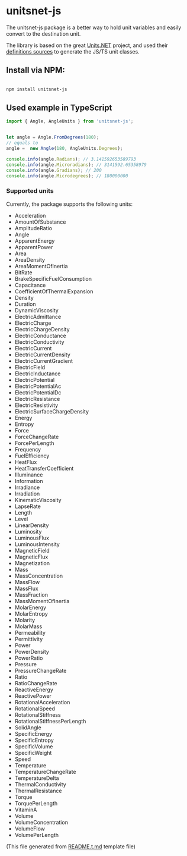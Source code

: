 # unitsnet-js

The unitsnet-js package is a better way to hold unit variables and easily convert to the destination unit.

The library is based on the great [Units.NET](https://github.com/angularsen/UnitsNet) project, and used their [definitions sources](https://github.com/angularsen/UnitsNet/tree/master/Common/UnitDefinitions) to generate the JS/TS unit classes. 

## Install via NPM:

```bash 

npm install unitsnet-js

```

## Used example in TypeScript
```typescript
import { Angle, AngleUnits } from 'unitsnet-js';


let angle = Angle.FromDegrees(180);
// equals to
angle =  new Angle(180, AngleUnits.Degrees);

console.info(angle.Radians); // 3.141592653589793
console.info(angle.Microradians); // 3141592.65358979
console.info(angle.Gradians); // 200
console.info(angle.Microdegrees); // 180000000

```

### Supported units

Currently, the package supports the following units:

- Acceleration
- AmountOfSubstance
- AmplitudeRatio
- Angle
- ApparentEnergy
- ApparentPower
- Area
- AreaDensity
- AreaMomentOfInertia
- BitRate
- BrakeSpecificFuelConsumption
- Capacitance
- CoefficientOfThermalExpansion
- Density
- Duration
- DynamicViscosity
- ElectricAdmittance
- ElectricCharge
- ElectricChargeDensity
- ElectricConductance
- ElectricConductivity
- ElectricCurrent
- ElectricCurrentDensity
- ElectricCurrentGradient
- ElectricField
- ElectricInductance
- ElectricPotential
- ElectricPotentialAc
- ElectricPotentialDc
- ElectricResistance
- ElectricResistivity
- ElectricSurfaceChargeDensity
- Energy
- Entropy
- Force
- ForceChangeRate
- ForcePerLength
- Frequency
- FuelEfficiency
- HeatFlux
- HeatTransferCoefficient
- Illuminance
- Information
- Irradiance
- Irradiation
- KinematicViscosity
- LapseRate
- Length
- Level
- LinearDensity
- Luminosity
- LuminousFlux
- LuminousIntensity
- MagneticField
- MagneticFlux
- Magnetization
- Mass
- MassConcentration
- MassFlow
- MassFlux
- MassFraction
- MassMomentOfInertia
- MolarEnergy
- MolarEntropy
- Molarity
- MolarMass
- Permeability
- Permittivity
- Power
- PowerDensity
- PowerRatio
- Pressure
- PressureChangeRate
- Ratio
- RatioChangeRate
- ReactiveEnergy
- ReactivePower
- RotationalAcceleration
- RotationalSpeed
- RotationalStiffness
- RotationalStiffnessPerLength
- SolidAngle
- SpecificEnergy
- SpecificEntropy
- SpecificVolume
- SpecificWeight
- Speed
- Temperature
- TemperatureChangeRate
- TemperatureDelta
- ThermalConductivity
- ThermalResistance
- Torque
- TorquePerLength
- VitaminA
- Volume
- VolumeConcentration
- VolumeFlow
- VolumePerLength


(This file generated from [README.t.md](./generator-scripts/src/assets/README.t.md) template file)
